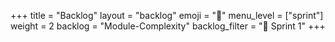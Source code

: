 +++
title = "Backlog"
layout = "backlog"
emoji = "🥞"
menu_level = ["sprint"]
weight = 2
backlog = "Module-Complexity"
backlog_filter = "📅 Sprint 1"
+++
